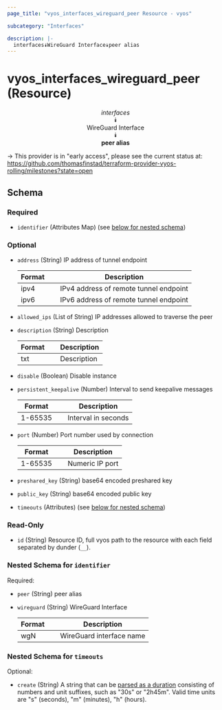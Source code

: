 ```yaml
---
page_title: "vyos_interfaces_wireguard_peer Resource - vyos"

subcategory: "Interfaces"

description: |- 
  interfaces⯯WireGuard Interface⯯peer alias
---
```


# vyos_interfaces_wireguard_peer (Resource)
<center>

*interfaces*  
⯯  
WireGuard Interface  
⯯  
**peer alias**


</center>

-> This provider is in "early access", please see the current status at: https://github.com/thomasfinstad/terraform-provider-vyos-rolling/milestones?state=open

## Schema

### Required

- `identifier` (Attributes Map) (see [below for nested schema](#nestedatt--identifier))

### Optional

- `address` (String) IP address of tunnel endpoint

    |Format  &emsp;|Description                             |
    |----------|------------------------------------------|
    |ipv4    &emsp;|IPv4 address of remote tunnel endpoint  |
    |ipv6    &emsp;|IPv6 address of remote tunnel endpoint  |
- `allowed_ips` (List of String) IP addresses allowed to traverse the peer
- `description` (String) Description

    |Format  &emsp;|Description  |
    |----------|---------------|
    |txt     &emsp;|Description  |
- `disable` (Boolean) Disable instance
- `persistent_keepalive` (Number) Interval to send keepalive messages

    |Format   &emsp;|Description          |
    |-----------|-----------------------|
    |1-65535  &emsp;|Interval in seconds  |
- `port` (Number) Port number used by connection

    |Format   &emsp;|Description      |
    |-----------|-------------------|
    |1-65535  &emsp;|Numeric IP port  |
- `preshared_key` (String) base64 encoded preshared key
- `public_key` (String) base64 encoded public key
- `timeouts` (Attributes) (see [below for nested schema](#nestedatt--timeouts))

### Read-Only

- `id` (String) Resource ID, full vyos path to the resource with each field separated by dunder (`__`).

<a id="nestedatt--identifier"></a>
### Nested Schema for `identifier`

Required:

- `peer` (String) peer alias
- `wireguard` (String) WireGuard Interface

    |Format  &emsp;|Description               |
    |----------|----------------------------|
    |wgN     &emsp;|WireGuard interface name  |


<a id="nestedatt--timeouts"></a>
### Nested Schema for `timeouts`

Optional:

- `create` (String) A string that can be [parsed as a duration](https://pkg.go.dev/time#ParseDuration) consisting of numbers and unit suffixes, such as &#34;30s&#34; or &#34;2h45m&#34;. Valid time units are &#34;s&#34; (seconds), &#34;m&#34; (minutes), &#34;h&#34; (hours).  
